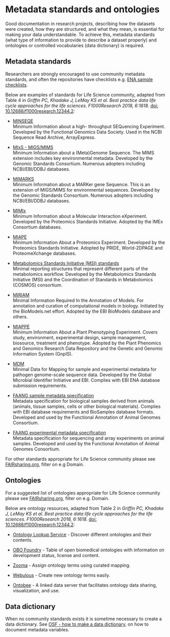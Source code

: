 # Metadata standards and ontologies
Good documentation in research projects, describing how the datasets were created, how they are structured, and what they mean,  is essential for making your data understandable. To achieve this, metadata standards (what type of information to provide to describe a dataset properly) and ontologies or controlled vocabularies (data dictionary) is required. 

## Metadata standards
Researchers are strongly encouraged to use community metadata standards, and often the repositories have checklists e.g. [ENA sample checklists](https://www.ebi.ac.uk/ena/submit/checklists).

Below are examples of standards for Life Science community, adapted from Table 4 in *Griffin PC, Khadake J, LeMay KS et al. Best practice data life cycle approaches for the life sciences. F1000Research 2018, 6:1618.* [doi: 10.12688/f1000research.12344.2](10.12688/f1000research.12344.2):

* [MINSEQE](http://fged.org/site_media/pdf/MINSEQE_1.0.pdf)  
Minimum Information about a high- throughput SEQuencing Experiment. Developed by the Functional Genomics
Data Society. Used in the NCBI Sequence Read Archive, ArrayExpress.	

* [MIxS - MIGS/MIMS](http://wiki.gensc.org/index.php?title=MIGS/MIMS)  
Minimum Information about a (Meta)Genome Sequence. The
MIMS extension includes key environmental metadata. Developed by the Genomic Standards Consortium. Numerous adopters including NCBI/EBI/DDBJ databases.

* [MIMARKS](http://wiki.gensc.org/index.php?title=MIMARKS)  
Minimum Information about a MARKer gene Sequence. This is
an extension of MIGS/MIMS for environmental sequences. Developed by the Genomic Standards Consortium. Numerous adopters including NCBI/EBI/DDBJ databases.

* [MIMIx](http://www.psidev.info/mimix)  
Minimum Information about a Molecular Interaction eXperiment. Developed by the Proteomics Standards
Initiative. Adopted by the IMEx Consortium
databases.	

* [MIAPE](http://www.psidev.info/miape)  
Minimum Information About a Proteomics Experiment. Developed by the Proteomics Standards Initiative. Adopted by PRIDE, World-2DPAGE and ProteomeXchange databases.	

* [Metabolomics Standards Initiative (MSI) standards](http://www.metabolomics-msi.org/)  
Minimal reporting structures that represent different parts of the metabolomics workflow. Developed by the Metabolomics Standards Initiative (MSI) and the
Coordination of Standards in Metabolomics (COSMOS) consortium.

* [MIRIAM](http://co.mbine.org/standards/miriam)  
Minimal Information Required In the Annotation of Models.
For annotation and curation of computational models in biology. Initiated by the BioModels.net effort. Adopted by the EBI BioModels database and others. 

* [MIAPPE](http://cropnet.pl/phenotypes/wp-content/uploads/2016/04/MIAPPE.pdf)  
Minimum Information About a Plant Phenotyping Experiment. Covers study, environment, experimental design, sample management, biosource, treatment and phenotype. Adopted by the Plant Phenomics and Genomics Research Data Repository and the Genetic and Genomic Information System (GnpIS).	

* [MDM](http://www.ebi.ac.uk/ena/submit/pathogen-data)  
Minimal Data for Mapping for sample and experimental metadata for pathogen genome-scale sequence data. Developed by the Global Microbial
Identifier Initiative and EBI. Complies with EBI ENA database submission requirements.

* [FAANG sample metadata specification](https://github.com/FAANG/faang-metadata/blob/master/docs/faang_sample_metadata.md)  
Metadata specification for biological samples derived from animals (animals, tissue samples, cells or other biological materials). Complies with EBI database requirements and BioSamples database formats. Developed and used by the Functional Annotation of Animal Genomes Consortium.

* [FAANG experimental metadata specification](https://github.com/FAANG/faang-metadata/blob/master/docs/faang_experiment_metadata.md)  
Metadata specification for sequencing and array experiments on animal samples. Developed and used by the Functional Annotation of Animal Genomes Consortium.

For other standards appropriate for Life Science community please see [FAIRsharing.org](https://fairsharing.org/standards/?q=&selected_facets=status:Ready&selected_facets=expanded_onto_disciplines_exact:Life%20Science), filter on e.g Domain.

## Ontologies

For a suggested list of ontologies appropriate for Life Science community please see [FAIRsharing.org](https://fairsharing.org/standards/?q=&selected_facets=status:Ready&selected_facets=expanded_onto_disciplines_exact:%20Life%20Science&selected_facets=type_exact:terminology%20artifact), filter on e.g. Domain.

Below are ontology resources, adapted from Table 2 in *Griffin PC, Khadake J, LeMay KS et al. Best practice data life cycle approaches for the life sciences. F1000Research 2018, 6:1618.* [doi: 10.12688/f1000research.12344.2](10.12688/f1000research.12344.2):

* [Ontology Lookup Service](http://www.ebi.ac.uk/ols/) - 
Discover different ontologies and their contents.

* [OBO Foundry](http://obofoundry.org/) - Table of open biomedical ontologies with information
on development status, license and content.

* [Zooma](http://www.ebi.ac.uk/spot/zooma/) - Assign ontology terms using curated mapping.

* [Webulous](https://www.ebi.ac.uk/efo/webulous/) - 
Create new ontology terms easily.

* [Ontobee](http://www.ontobee.org) - A linked data server that facilitates ontology data
sharing, visualization, and use.

## Data dictionary

When no community standards exists it is sometime necessary to create a data dictionary. See [OSF - how to make a data dictionary](https://help.osf.io/hc/en-us/articles/360019739054-How-to-Make-a-Data-Dictionary), on how to document metadata variables.

<!-- från DSW: Metadata provides 'data about data' and allows others to understand, cite and reuse your data files. 
Sample metadata documentation
What's up?
What metadata will be provided to help others discover, identify and interpret the data? Researchers are strongly encouraged to use community metadata standards where these are in place (consult e.g FAIRsharing.org). Data repositories may also provide guidance about appropriate metadata standards, e.g. ENA have defined a number of metadata standards checklists.

Do
Consider what other documentation is needed to enable reuse. This may include information on the methodology used to collect the data, analytical and procedural information, definitions of variables, units of measurement, any assumptions made, the format and file type of the data and software used to collect and/or process the data.
Consider how you will capture this information and where it will be recorded, e.g. in a database with links to each item, in a Readme text file, in file headers, etc. It is highly recommended to structure e.g. sample metadata in a way that enables sequence data submission to ENA without having to reformat the metadata.
Links
ENA metadata standards checklists https://www.ebi.ac.uk/ena/submit/checklists-->
<!-- från nbis dm hemsida: Metadata should be provided to help others discover, identify and interpret the data. Researchers are strongly encouraged to use community metadata standards and ontologies where these are in place, consult e.g [FAIRsharing.org](https://fairsharing.org/standards/). Data repositories may also provide guidance about metadata standards and requirements. Capture any additional documentation needed to enable reuse of the data in Readme text files and [Data Dictionaries](https://help.osf.io/hc/en-us/articles/360019739054-How-to-Make-a-Data-Dictionary) that describe what all the variable names and values in your data really mean. -->
